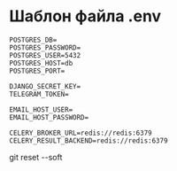 <H1> Шаблон файла .env</H1>

```text 
POSTGRES_DB=
POSTGRES_PASSWORD=
POSTGRES_USER=5432
POSTGRES_HOST=db
POSTGRES_PORT=

DJANGO_SECRET_KEY=
TELEGRAM_TOKEN=

EMAIL_HOST_USER=
EMAIL_HOST_PASSWORD=

CELERY_BROKER_URL=redis://redis:6379
CELERY_RESULT_BACKEND=redis://redis:6379
 ```
git reset --soft